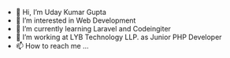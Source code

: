 - 👋 Hi, I’m Uday Kumar Gupta
- 👀 I’m interested in Web Development
- 🌱 I’m currently learning Laravel and Codeingiter
- 💞️ I’m working at LYB Technology LLP. as Junior PHP Developer
- 📫 How to reach me ...

<!---
udaylyb/udaylyb is a ✨ special ✨ repository because its `README.md` (this file) appears on your GitHub profile.
You can click the Preview link to take a look at your changes.
--->
